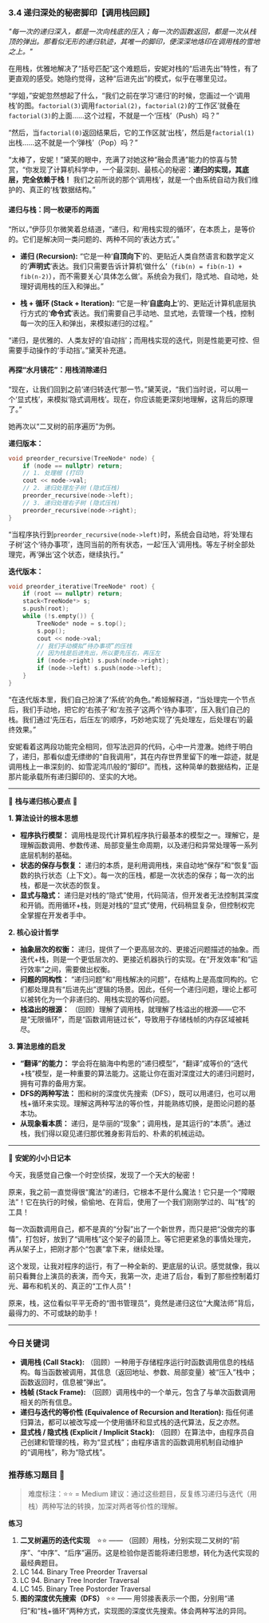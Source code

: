 ### **3.4 递归深处的秘密脚印【调用栈回顾】**

*"每一次的递归深入，都是一次向栈底的压入；每一次的函数返回，都是一次从栈顶的弹出。那看似无形的递归轨迹，其唯一的脚印，便深深地烙印在调用栈的雪地之上。"*

在用栈，优雅地解决了“括号匹配”这个难题后，安妮对栈的“后进先出”特性，有了更直观的感受。她隐约觉得，这种“后进先出”的模式，似乎在哪里见过。

“学姐，”安妮忽然想起了什么，“我们之前在学习‘递归’的时候，您画过一个‘调用栈’的图。`factorial(3)`调用`factorial(2)`，`factorial(2)`的‘工作区’就叠在`factorial(3)`的上面……这个过程，不就是一个‘压栈’（Push）吗？”

“然后，当`factorial(0)`返回结果后，它的工作区就‘出栈’，然后是`factorial(1)`出栈……这不就是一个‘弹栈’（Pop）吗？”

“太棒了，安妮！”黛芙的眼中，充满了对她这种“融会贯通”能力的惊喜与赞赏，“你发现了计算机科学中，一个最深刻、最核心的秘密：**递归的实现，其底层，完全依赖于栈！** 我们之前所说的那个‘调用栈’，就是一个由系统自动为我们维护的、真正的‘栈’数据结构。”

#### **递归与栈：同一枚硬币的两面**

“所以，”伊莎贝尔微笑着总结道，“递归，和‘用栈实现的循环’，在本质上，是等价的。它们是解决同一类问题的、两种不同的‘表达方式’。”

-   **递归 (Recursion):** “它是一种‘**自顶向下**’的、更贴近人类自然语言和数学定义的‘**声明式**’表达。我们只需要告诉计算机‘做什么’（`fib(n) = fib(n-1) + fib(n-2)`），而不需要关心‘具体怎么做’。系统会为我们，隐式地、自动地，处理好调用栈的压入和弹出。”

-   **栈 + 循环 (Stack + Iteration):** “它是一种‘**自底向上**’的、更贴近计算机底层执行方式的‘**命令式**’表达。我们需要自己手动地、显式地，去管理一个栈，控制每一次的压入和弹出，来模拟递归的过程。”

“递归，是优雅的、人类友好的‘自动挡’；而用栈实现的迭代，则是性能更可控、但需要手动操作的‘手动挡’。”黛芙补充道。

#### **再探“水月镜花”：用栈消除递归**

“现在，让我们回到之前‘递归转迭代’那一节。”黛芙说，“我们当时说，可以用一个‘显式栈’，来模拟‘隐式调用栈’。现在，你应该能更深刻地理解，这背后的原理了。”

她再次以“二叉树的前序遍历”为例。

**递归版本：**
```cpp
void preorder_recursive(TreeNode* node) {
    if (node == nullptr) return;
    // 1. 处理根 (打印)
    cout << node->val;
    // 2. 递归处理左子树 (隐式压栈)
    preorder_recursive(node->left);
    // 3. 递归处理右子树 (隐式压栈)
    preorder_recursive(node->right);
}
```
“当程序执行到`preorder_recursive(node->left)`时，系统会自动地，将‘处理右子树’这个‘待办事项’，连同当前的所有状态，一起‘压入’调用栈。等左子树全部处理完，再‘弹出’这个状态，继续执行。”

**迭代版本：**
```cpp
void preorder_iterative(TreeNode* root) {
    if (root == nullptr) return;
    stack<TreeNode*> s;
    s.push(root);
    while (!s.empty()) {
        TreeNode* node = s.top();
        s.pop();
        cout << node->val;
        // 我们手动模拟“待办事项”的压栈
        // 因为栈是后进先出，所以要先压右，再压左
        if (node->right) s.push(node->right);
        if (node->left) s.push(node->left);
    }
}
```
“在迭代版本里，我们自己扮演了‘系统’的角色。”希娅解释道，“当处理完一个节点后，我们手动地，把它的‘右孩子’和‘左孩子’这两个‘待办事项’，压入我们自己的栈。我们通过‘先压右，后压左’的顺序，巧妙地实现了‘先处理左，后处理右’的最终效果。”

安妮看着这两段功能完全相同，但写法迥异的代码，心中一片澄澈。她终于明白了，递归，那看似虚无缥缈的“自我调用”，其在内存世界里留下的唯一踪迹，就是调用栈上一串深刻的、如雪泥鸿爪般的“脚印”。而栈，这种简单的数据结构，正是那片能承载所有递归脚印的、坚实的大地。

---

🌸 **栈与递归核心要点** 🌸

**1. 算法设计的根本思想**
- **程序执行模型：** 调用栈是现代计算机程序执行最基本的模型之一。理解它，是理解函数调用、参数传递、局部变量生命周期，以及递归和异常处理等一系列底层机制的基础。
- **状态的保存与恢复：** 递归的本质，是利用调用栈，来自动地“保存”和“恢复”函数的执行状态（上下文）。每一次的压栈，都是一次状态的保存；每一次的出栈，都是一次状态的恢复。
- **显式与隐式：** 递归是对栈的“隐式”使用，代码简洁，但开发者无法控制其深度和开销。而用循环+栈，则是对栈的“显式”使用，代码稍显复杂，但控制权完全掌握在开发者手中。

**2. 核心设计哲学**
- **抽象层次的权衡：** 递归，提供了一个更高层次的、更接近问题描述的抽象。而迭代+栈，则是一个更低层次的、更接近机器执行的实现。在“开发效率”和“运行效率”之间，需要做出权衡。
- **问题的同构性：** “递归问题”和“用栈解决的问题”，在结构上是高度同构的。它们都处理具有“后进先出”逻辑的场景。因此，任何一个递归问题，理论上都可以被转化为一个非递归的、用栈实现的等价问题。
- **栈溢出的根源：** （回顾）理解了调用栈，就理解了栈溢出的根源——它不是“无限循环”，而是“函数调用链过长”，导致用于存储栈帧的内存区域被耗尽。

**3. 算法思维的启发**
- **“翻译”的能力：** 学会将在脑海中构思的“递归模型”，“翻译”成等价的“迭代+栈”模型，是一种重要的算法能力。这能让你在面对深度过大的递归问题时，拥有可靠的备用方案。
- **DFS的两种写法：** 图和树的深度优先搜索（DFS），既可以用递归，也可以用栈+循环来实现。理解这两种写法的等价性，并能熟练切换，是图论问题的基本功。
- **从现象看本质：** 递归，是华丽的“现象”；调用栈，是其运行的“本质”。通过栈，我们得以窥见递归那优雅身影背后的、朴素的机械运动。

---

🎀 **安妮的小小日记本**

今天，我感觉自己像一个时空侦探，发现了一个天大的秘密！

原来，我之前一直觉得很“魔法”的递归，它根本不是什么魔法！它只是一个“障眼法”！它在执行的时候，偷偷地、在背后，使用了一个我们刚刚学过的、叫“栈”的工具！

每一次函数调用自己，都不是真的“分裂”出了一个新世界，而只是把“没做完的事情”，打包好，放到了“调用栈”这个架子的最顶上。等它把更紧急的事情处理完，再从架子上，把刚才那个“包裹”拿下来，继续处理。

这个发现，让我对程序的运行，有了一种全新的、更底层的认识。感觉就像，我以前只看舞台上演员的表演，而今天，我第一次，走进了后台，看到了那些控制着灯光、幕布和机关的、真正的“工作人员”！

原来，栈，这位看似平平无奇的“图书管理员”，竟然是递归这位“大魔法师”背后，最得力的、不可或缺的助手！

---

### 今日关键词

- **调用栈 (Call Stack):** （回顾）一种用于存储程序运行时函数调用信息的栈结构。每当函数被调用，其信息（返回地址、参数、局部变量）被“压入”栈中；函数返回时，信息被“弹出”。
- **栈帧 (Stack Frame):** （回顾）调用栈中的一个单元，包含了与单次函数调用相关的所有信息。
- **递归与迭代的等价性 (Equivalence of Recursion and Iteration):** 指任何递归算法，都可以被改写成一个使用循环和显式栈的迭代算法，反之亦然。
- **显式栈 / 隐式栈 (Explicit / Implicit Stack):** （回顾）在算法中，由程序员自己创建和管理的栈，称为“显式栈”；由程序语言的函数调用机制自动维护的“调用栈”，称为“隐式栈”。

### 推荐练习题目 🧲  
> 难度标注：⭐⭐ = Medium
> 建议：通过这些题目，反复练习递归与迭代（用栈）两种写法的转换，加深对两者等价性的理解。

**练习**  
1.  **二叉树遍历的迭代实现** ⭐⭐ —— （回顾）用栈，分别实现二叉树的“前序”、“中序”、“后序”遍历。这是检验你是否能将递归思想，转化为迭代实现的最经典题目。
2.  LC 144. Binary Tree Preorder Traversal
3.  LC 94. Binary Tree Inorder Traversal
4.  LC 145. Binary Tree Postorder Traversal
5.  **图的深度优先搜索（DFS）** ⭐⭐ —— 用邻接表表示一个图，分别用“递归”和“栈+循环”两种方式，实现图的深度优先搜索。体会两种写法的异同。
